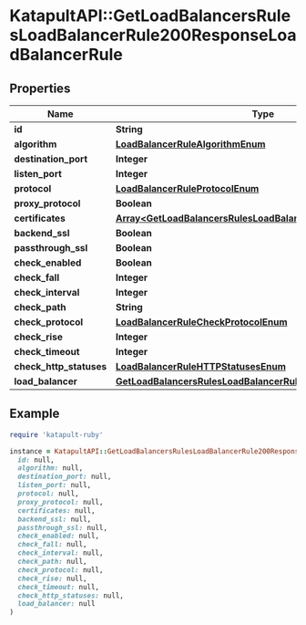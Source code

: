 # KatapultAPI::GetLoadBalancersRulesLoadBalancerRule200ResponseLoadBalancerRule

## Properties

| Name | Type | Description | Notes |
| ---- | ---- | ----------- | ----- |
| **id** | **String** |  | [optional] |
| **algorithm** | [**LoadBalancerRuleAlgorithmEnum**](LoadBalancerRuleAlgorithmEnum.md) |  | [optional] |
| **destination_port** | **Integer** |  | [optional] |
| **listen_port** | **Integer** |  | [optional] |
| **protocol** | [**LoadBalancerRuleProtocolEnum**](LoadBalancerRuleProtocolEnum.md) |  | [optional] |
| **proxy_protocol** | **Boolean** |  | [optional] |
| **certificates** | [**Array&lt;GetLoadBalancersRulesLoadBalancerRulePartCertificates&gt;**](GetLoadBalancersRulesLoadBalancerRulePartCertificates.md) |  | [optional] |
| **backend_ssl** | **Boolean** |  | [optional] |
| **passthrough_ssl** | **Boolean** |  | [optional] |
| **check_enabled** | **Boolean** |  | [optional] |
| **check_fall** | **Integer** |  | [optional] |
| **check_interval** | **Integer** |  | [optional] |
| **check_path** | **String** |  | [optional] |
| **check_protocol** | [**LoadBalancerRuleCheckProtocolEnum**](LoadBalancerRuleCheckProtocolEnum.md) |  | [optional] |
| **check_rise** | **Integer** |  | [optional] |
| **check_timeout** | **Integer** |  | [optional] |
| **check_http_statuses** | [**LoadBalancerRuleHTTPStatusesEnum**](LoadBalancerRuleHTTPStatusesEnum.md) |  | [optional] |
| **load_balancer** | [**GetLoadBalancersRulesLoadBalancerRulePartLoadBalancer**](GetLoadBalancersRulesLoadBalancerRulePartLoadBalancer.md) |  | [optional] |

## Example

```ruby
require 'katapult-ruby'

instance = KatapultAPI::GetLoadBalancersRulesLoadBalancerRule200ResponseLoadBalancerRule.new(
  id: null,
  algorithm: null,
  destination_port: null,
  listen_port: null,
  protocol: null,
  proxy_protocol: null,
  certificates: null,
  backend_ssl: null,
  passthrough_ssl: null,
  check_enabled: null,
  check_fall: null,
  check_interval: null,
  check_path: null,
  check_protocol: null,
  check_rise: null,
  check_timeout: null,
  check_http_statuses: null,
  load_balancer: null
)
```

